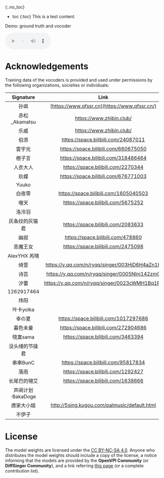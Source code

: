 

{:.no_toc}
* toc
{:toc}
This is a test content.

Demo: ground truth and vocoder

<td style="text-align: center"><audio controls style="width: 150px;"><source src="wavs/gt-vocoder.wav" type="audio/wav"></audio></td>

# Acknowledgements

Training data of the vocoders is provided and used under permissions by the following organizations, societies or individuals:

|     Signature     |                     Link                      |
| :---------------: | :-------------------------------------------: |
|       孙飒        | [https://www.qfssr.cn](https://www.qfssr.cn/) |
|   赤松_Akamatsu   |           https://www.zhibin.club/            |
|       乐威        |           https://www.zhibin.club/            |
|       伯添        |      https://space.bilibili.com/24087011      |
|      雲宇光       |     https://space.bilibili.com/660675050      |
|      橙子言       |     https://space.bilibili.com/318486464      |
|     人衣大人      |      https://space.bilibili.com/2270344       |
|       玖蝶        |     https://space.bilibili.com/676771003      |
|       Yuuko       |                                               |
|      白夜零       |     https://space.bilibili.com/1605040503     |
|       嗷天        |      https://space.bilibili.com/5675252       |
|      洛泠羽       |                                               |
|  灰条纹的灰猫君   |      https://space.bilibili.com/2083633       |
|       幽寂        |       https://space.bilibili.com/478860       |
|     恶魔王女      |      https://space.bilibili.com/2475098       |
|   AlexYHX 芮晴    |                                               |
|       绮萱        | https://y.qq.com/n/ryqq/singer/003HjD6H4aZn1K |
|       诗芸        | https://y.qq.com/n/ryqq/singer/0005NInj142zm0 |
|       汐蕾        | https://y.qq.com/n/ryqq/singer/0023cWMH1Bq1PJ |
|    1262917464     |                                               |
|       炜阳        |                                               |
|     叶卡yolka     |                                               |
|      幸の夏       |     https://space.bilibili.com/1017297686     |
|     暮色未量      |     https://space.bilibili.com/272904686      |
|     晓寞sama      |      https://space.bilibili.com/3463394       |
|  没头绪的节操君   |                                               |
|     串串BunC      |      https://space.bilibili.com/95817834      |
|       落雨        |      https://space.bilibili.com/1292427       |
|   长尾巴的翎艾    |      https://space.bilibili.com/1638666       |
| 声闻计划·BakaDoge |                                               |
|    唐家大小姐     | http://5sing.kugou.com/palmusic/default.html  |
|      不伊子       |                                               |

# License

The model weights are licensed under the [CC BY-NC-SA 4.0](https://creativecommons.org/licenses/by-nc-sa/4.0/). Anyone who distributes the model weights should include a copy of the license, a notice informing that the models are provided by the **OpenVPI Community** (or **DiffSinger Community**), and a link referring [this page](https://openvpi.github.io/vocoders/) (or a complete contribution list).
